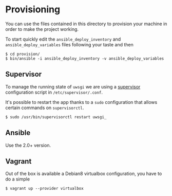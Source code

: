 # Provisioning

You can use the files contained in this directory to provision
your machine in order to make the project working.

To start quickly edit the ``ansible_deploy_inventory`` and ``ansible_deploy_variables``
files following your taste and then

    $ cd provision/
    $ bin/ansible -i ansible_deploy_inventory -v ansible_deploy_variables

## Supervisor

To manage the running state of ``uwsgi`` we are using a [supervisor](https://supervisord.readthedocs.org/en/latest/)
configuration script in ``/etc/supervisor/.conf``.

It's possible to restart the app thanks to a ``sudo`` configuration that allows
certain commands on ``supervisorctl``.

    $ sudo /usr/bin/supervisorctl restart uwsgi_



## Ansible

Use the 2.0+ version.

## Vagrant

Out of the box is available a Debian8 virtualbox configuration, you have
to do a simple

    $ vagrant up --provider virtualbox



